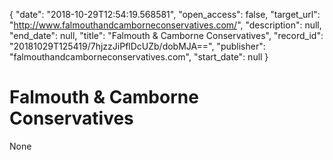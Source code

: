 {
  "date": "2018-10-29T12:54:19.568581", 
  "open_access": false, 
  "target_url": "http://www.falmouthandcamborneconservatives.com/", 
  "description": null, 
  "end_date": null, 
  "title": "Falmouth & Camborne Conservatives", 
  "record_id": "20181029T125419/7hjzzJiPflDcUZb/dobMJA==", 
  "publisher": "falmouthandcamborneconservatives.com", 
  "start_date": null
}

# Falmouth & Camborne Conservatives

None